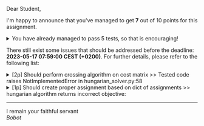 Dear Student,

I'm happy to announce that you've managed to get **7** out of 10 points for this assignment.
<details><summary>You have already managed to pass 5 tests, so that is encouraging!</summary>&emsp;☑&nbsp;[1p] Maximization problem should be converted to minimization problem<br>&emsp;☑&nbsp;[1p] Rectangular problem should be padded with constant to make it square<br>&emsp;☑&nbsp;[2p] Simplex should be able to solve assignment problems<br>&emsp;☑&nbsp;[1p] Should subtract min values in every row and column in cost matrix<br>&emsp;☑&nbsp;[2p] Should find partial assignment in cost matrix</details>

There still exist some issues that should be addressed before the deadline: **2023-05-17 07:59:00 CEST (+0200)**. For further details, please refer to the following list:

<details><summary>[2p] Should perform crossing algorithm on cost matrix &gt;&gt; Tested code raises NotImplementedError in hungarian_solver.py:58</summary></details>
<details><summary>[1p] Should create proper assignment based on dict of assignments &gt;&gt; hungarian algorithm returns incorrect objective:</summary>- got: None<br>- expected: 12<br>- for cost matrix: <br>&nbsp;&nbsp;&nbsp;&nbsp;[[4 9 8]<br>&nbsp;&nbsp;&nbsp;&nbsp;&nbsp;[6 7 5]<br>&nbsp;&nbsp;&nbsp;&nbsp;&nbsp;[4 6 1]]<br>- and assignment: None</details>

-----------
I remain your faithful servant\
_Bobot_